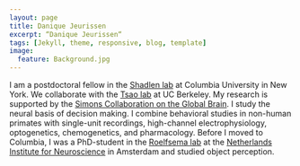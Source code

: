 ```yaml
---
layout: page
title: Danique Jeurissen
excerpt: “Danique Jeurissen“
tags: [Jekyll, theme, responsive, blog, template]
image:
  feature: Background.jpg
---
```


I am a postdoctoral fellow in the [Shadlen lab](https://shadlenlab.columbia.edu) at Columbia University in New York. We collaborate with the [Tsao lab](http://tsaolab.caltech.edu) at UC Berkeley. My research is supported by the [Simons Collaboration on the Global Brain](https://www.simonsfoundation.org/life-sciences/simons-collaboration-global-brain/). I study the neural basis of decision making. I combine behavioral studies in non-human primates with single-unit recordings, high-channel electrophysiology, optogenetics, chemogenetics, and pharmacology. Before I moved to Columbia, I was a PhD-student in the [Roelfsema lab](https://nin.nl/research/researchgroups/roelfsema-group/) at the [Netherlands Institute for Neuroscience](https://nin.nl/) in Amsterdam and studied object perception.

